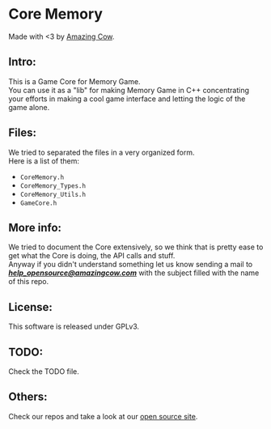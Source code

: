 Core Memory 
====

Made with <3 by [Amazing Cow](http://www.amazingcow.com).

<!-- ####################################################################### -->

## Intro:
This is a Game Core for Memory Game.   
You can use it as a "lib" for making Memory Game in C++ concentrating 
your efforts in making a cool game interface and letting the logic of the 
game alone.


<!-- ####################################################################### -->

## Files:
We tried to separated the files in a very organized form.   
Here is a list of them:

* ```CoreMemory.h```
* ```CoreMemory_Types.h```
* ```CoreMemory_Utils.h```
* ```GameCore.h```


<!-- ####################################################################### -->

## More info:
We tried to document the Core extensively, so we think that is pretty ease to 
get what the Core is doing, the API calls and stuff.   
Anyway if you didn't understand something let us know sending a mail to 
***help_opensource@amazingcow.com***  with the subject filled with the
name of this repo.


<!-- ####################################################################### -->

## License:
This software is released under GPLv3.


<!-- ####################################################################### -->

## TODO:
Check the TODO file.


<!-- ####################################################################### -->

## Others:
Check our repos and take a look at our [open source site](http://opensource.amazingcow.com).
